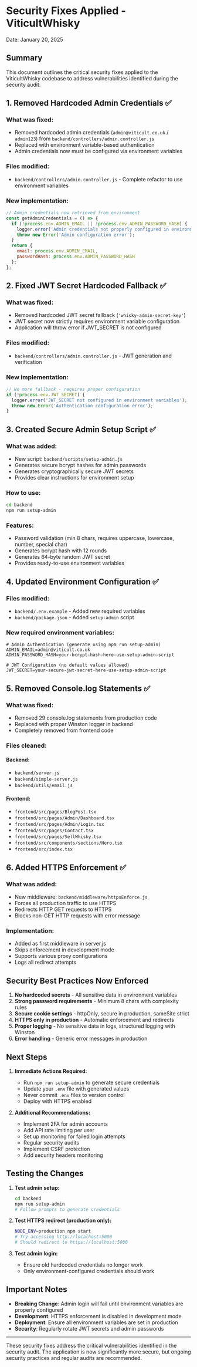 # Security Fixes Applied - ViticultWhisky

Date: January 20, 2025

## Summary

This document outlines the critical security fixes applied to the ViticultWhisky codebase to address vulnerabilities identified during the security audit.

## 1. Removed Hardcoded Admin Credentials ✅

### What was fixed:
- Removed hardcoded admin credentials (`admin@viticult.co.uk` / `admin123`) from `backend/controllers/admin.controller.js`
- Replaced with environment variable-based authentication
- Admin credentials now must be configured via environment variables

### Files modified:
- `backend/controllers/admin.controller.js` - Complete refactor to use environment variables

### New implementation:
```javascript
// Admin credentials now retrieved from environment
const getAdminCredentials = () => {
  if (!process.env.ADMIN_EMAIL || !process.env.ADMIN_PASSWORD_HASH) {
    logger.error('Admin credentials not properly configured in environment variables');
    throw new Error('Admin configuration error');
  }
  return {
    email: process.env.ADMIN_EMAIL,
    passwordHash: process.env.ADMIN_PASSWORD_HASH
  };
};
```

## 2. Fixed JWT Secret Hardcoded Fallback ✅

### What was fixed:
- Removed hardcoded JWT secret fallback (`'whisky-admin-secret-key'`)
- JWT secret now strictly requires environment variable configuration
- Application will throw error if JWT_SECRET is not configured

### Files modified:
- `backend/controllers/admin.controller.js` - JWT generation and verification

### New implementation:
```javascript
// No more fallback - requires proper configuration
if (!process.env.JWT_SECRET) {
  logger.error('JWT_SECRET not configured in environment variables');
  throw new Error('Authentication configuration error');
}
```

## 3. Created Secure Admin Setup Script ✅

### What was added:
- New script: `backend/scripts/setup-admin.js`
- Generates secure bcrypt hashes for admin passwords
- Generates cryptographically secure JWT secrets
- Provides clear instructions for environment setup

### How to use:
```bash
cd backend
npm run setup-admin
```

### Features:
- Password validation (min 8 chars, requires uppercase, lowercase, number, special char)
- Generates bcrypt hash with 12 rounds
- Generates 64-byte random JWT secret
- Provides ready-to-use environment variables

## 4. Updated Environment Configuration ✅

### Files modified:
- `backend/.env.example` - Added new required variables
- `backend/package.json` - Added `setup-admin` script

### New required environment variables:
```env
# Admin Authentication (generate using npm run setup-admin)
ADMIN_EMAIL=admin@viticult.co.uk
ADMIN_PASSWORD_HASH=your-bcrypt-hash-here-use-setup-admin-script

# JWT Configuration (no default values allowed)
JWT_SECRET=your-secure-jwt-secret-here-use-setup-admin-script
```

## 5. Removed Console.log Statements ✅

### What was fixed:
- Removed 29 console.log statements from production code
- Replaced with proper Winston logger in backend
- Completely removed from frontend code

### Files cleaned:
#### Backend:
- `backend/server.js`
- `backend/simple-server.js`
- `backend/utils/email.js`

#### Frontend:
- `frontend/src/pages/BlogPost.tsx`
- `frontend/src/pages/Admin/Dashboard.tsx`
- `frontend/src/pages/Admin/Login.tsx`
- `frontend/src/pages/Contact.tsx`
- `frontend/src/pages/SellWhisky.tsx`
- `frontend/src/components/sections/Hero.tsx`
- `frontend/src/index.tsx`

## 6. Added HTTPS Enforcement ✅

### What was added:
- New middleware: `backend/middleware/httpsEnforce.js`
- Forces all production traffic to use HTTPS
- Redirects HTTP GET requests to HTTPS
- Blocks non-GET HTTP requests with error message

### Implementation:
- Added as first middleware in server.js
- Skips enforcement in development mode
- Supports various proxy configurations
- Logs all redirect attempts

## Security Best Practices Now Enforced

1. **No hardcoded secrets** - All sensitive data in environment variables
2. **Strong password requirements** - Minimum 8 chars with complexity rules
3. **Secure cookie settings** - httpOnly, secure in production, sameSite strict
4. **HTTPS only in production** - Automatic enforcement and redirects
5. **Proper logging** - No sensitive data in logs, structured logging with Winston
6. **Error handling** - Generic error messages in production

## Next Steps

1. **Immediate Actions Required:**
   - Run `npm run setup-admin` to generate secure credentials
   - Update your `.env` file with generated values
   - Never commit `.env` files to version control
   - Deploy with HTTPS enabled

2. **Additional Recommendations:**
   - Implement 2FA for admin accounts
   - Add API rate limiting per user
   - Set up monitoring for failed login attempts
   - Regular security audits
   - Implement CSRF protection
   - Add security headers monitoring

## Testing the Changes

1. **Test admin setup:**
   ```bash
   cd backend
   npm run setup-admin
   # Follow prompts to generate credentials
   ```

2. **Test HTTPS redirect (production only):**
   ```bash
   NODE_ENV=production npm start
   # Try accessing http://localhost:5000
   # Should redirect to https://localhost:5000
   ```

3. **Test admin login:**
   - Ensure old hardcoded credentials no longer work
   - Only environment-configured credentials should work

## Important Notes

- **Breaking Change**: Admin login will fail until environment variables are properly configured
- **Development**: HTTPS enforcement is disabled in development mode
- **Deployment**: Ensure all environment variables are set in production
- **Security**: Regularly rotate JWT secrets and admin passwords

---

These security fixes address the critical vulnerabilities identified in the security audit. The application is now significantly more secure, but ongoing security practices and regular audits are recommended.